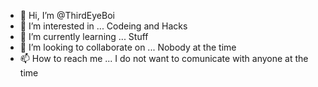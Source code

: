 - 👋 Hi, I’m @ThirdEyeBoi
- 👀 I’m interested in ... Codeing and Hacks
- 🌱 I’m currently learning ... Stuff
- 💞️ I’m looking to collaborate on ... Nobody at the time
- 📫 How to reach me ... I do not want to comunicate with anyone at the time

<!---
ThirdEyeBoi/ThirdEyeBoi is a ✨ special ✨ repository because its `README.md` (this file) appears on your GitHub profile.
You can click the Preview link to take a look at your changes.
--->
